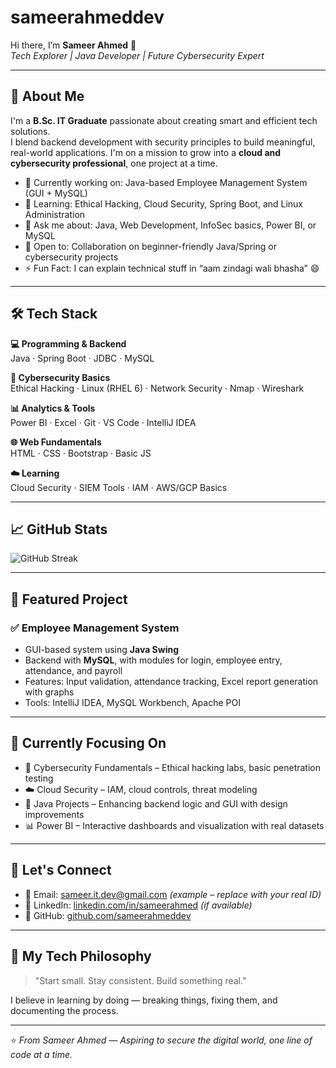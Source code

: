 # sameerahmeddev

Hi there, I’m **Sameer Ahmed** 👋  
_Tech Explorer | Java Developer | Future Cybersecurity Expert_

---

## 🚀 About Me

I'm a **B.Sc. IT Graduate** passionate about creating smart and efficient tech solutions.  
I blend backend development with security principles to build meaningful, real-world applications. I'm on a mission to grow into a **cloud and cybersecurity professional**, one project at a time.

- 🔭 Currently working on: Java-based Employee Management System (GUI + MySQL)
- 🌱 Learning: Ethical Hacking, Cloud Security, Spring Boot, and Linux Administration
- 💬 Ask me about: Java, Web Development, InfoSec basics, Power BI, or MySQL
- 👯 Open to: Collaboration on beginner-friendly Java/Spring or cybersecurity projects
- ⚡ Fun Fact: I can explain technical stuff in “aam zindagi wali bhasha” 😄

---

## 🛠️ Tech Stack

**💻 Programming & Backend**  
Java · Spring Boot · JDBC · MySQL

**🔐 Cybersecurity Basics**  
Ethical Hacking · Linux (RHEL 6) · Network Security · Nmap · Wireshark

**📊 Analytics & Tools**  
Power BI · Excel · Git · VS Code · IntelliJ IDEA

**🌐 Web Fundamentals**  
HTML · CSS · Bootstrap · Basic JS

**☁️ Learning**  
Cloud Security · SIEM Tools · IAM · AWS/GCP Basics

---

## 📈 GitHub Stats

![GitHub Streak](https://github-readme-streak-stats.herokuapp.com/?user=sameerahmeddev&theme=dark&hide_border=false)

---

## 💼 Featured Project

### ✅ Employee Management System
- GUI-based system using **Java Swing**  
- Backend with **MySQL**, with modules for login, employee entry, attendance, and payroll  
- Features: Input validation, attendance tracking, Excel report generation with graphs  
- Tools: IntelliJ IDEA, MySQL Workbench, Apache POI

---

## 🌟 Currently Focusing On

- 🧠 Cybersecurity Fundamentals – Ethical hacking labs, basic penetration testing  
- ☁️ Cloud Security – IAM, cloud controls, threat modeling  
- 🧰 Java Projects – Enhancing backend logic and GUI with design improvements  
- 📊 Power BI – Interactive dashboards and visualization with real datasets

---

## 🤝 Let's Connect

- 📧 Email: sameer.it.dev@gmail.com *(example – replace with your real ID)*  
- 💼 LinkedIn: [linkedin.com/in/sameerahmed](https://www.linkedin.com/in/sameerahmed) *(if available)*  
- 📂 GitHub: [github.com/sameerahmeddev](https://github.com/sameerahmeddev)

---

## 💭 My Tech Philosophy

> "Start small. Stay consistent. Build something real."  

I believe in learning by doing — breaking things, fixing them, and documenting the process.

---

⭐️ _From Sameer Ahmed — Aspiring to secure the digital world, one line of code at a time._
